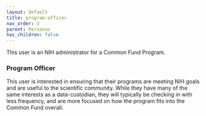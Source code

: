 ```yaml
---
layout: default
title: program-officer
nav_order: 3
parent: Personas
has_children: false
---
```


This user is an NIH administrator for a Common Fund Program.


### Program Officer

This user is interested in ensuring that their programs are meeting NIH goals and
are useful to the scientific community. While they have many of the same interests
as a data-custodian, they will typically be checking in with less frequency, and
are more focused on how the program fits into the Common Fund overall.
